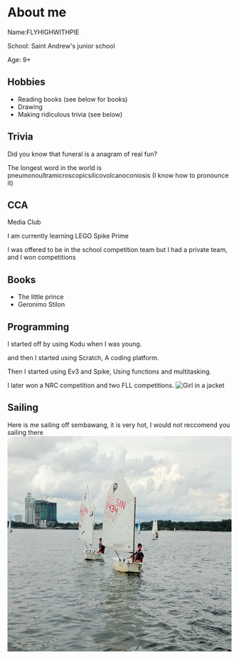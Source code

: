  # About me
 
<p>Name:FLYHIGHWITHPIE
<p>School: Saint Andrew's junior school
<p>Age:  9+

 ## Hobbies
- Reading books (see below for books)
- Drawing
- Making ridiculous trivia (see below)
 ## Trivia
 <p> Did you know that funeral is a anagram of real fun?
 <p> The longest word in the world is pneumonoultramicroscopicsilicovolcanoconiosis
  (I know how to pronounce it)
  
  ## CCA
  
  <p>Media Club
   <p>I am currently learning LEGO Spike Prime
    <p> I was offered to be in the school competition team
     but I had a private team, and I won competitions
  
  ## Books
  - The little prince
  - Geronimo Stilon  
 ## Programming
<p> I started off by using Kodu when I was young.
 <p> and then I started using Scratch, A coding platform.
  <p> Then I started using Ev3 and Spike, Using functions and multitasking.
 <p> I later won a NRC competition and two FLL competitions.
  <img src="" alt="Girl in a jacket" style="width:500px;height:600px;">

 
  
  ## Sailing
  
  Here is me sailing off sembawang, it is very hot, I would not reccomend you sailing there
<img src="https://github.com/FLYHIGHWITHPIE/FLYHIGHWITHPIE/blob/main/IMG_20201127_150853.jpg" alt="Sailing" style="width:648px;height:484.5px;">


  























